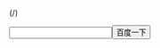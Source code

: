 (/)<form id="form" name="f" action="/s" class="fm"><input type="hidden" name="ie" value="utf-8"><input type="hidden" name="f" value="8"><input type="hidden" name="rsv_bp" value="1"><input type="hidden" name="rsv_idx" value="1"><input type="hidden" name="ch" value=""><input type="hidden" name="tn" value="baidu"><input type="hidden" name="bar" value=""><span class="bg s_ipt_wr quickdelete-wrap"><span class="soutu-btn"></span><input id="kw" name="wd" class="s_ipt" value="" maxlength="255" autocomplete="off">[](javascript:; "清空")<span class="soutu-hover-tip" style="display: none;">按图片搜索</span></span><span class="bg s_btn_wr"><input type="submit" id="su" value="百度一下" class="bg s_btn">
